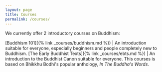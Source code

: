 ```yaml
---
layout: page
title: Courses
permalink: /courses/
---
```


We currently offer 2 introductory courses on Buddhism:

[Buddhism 101]({% link _courses/buddhism.md %}) | An introduction suitable for everyone, especially beginners and people completely new to Buddhism.
[The Early Buddhist Texts]({% link _courses/ebts.md %}) | An introduction to the Buddhist Canon suitable for everyone. This courses is based on Bhikkhu Bodhi's popular anthology, *In The Buddha's Words*.
 
